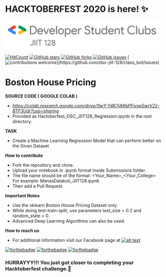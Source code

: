 # HACKTOBERFEST 2020 is here! ✨
<img src="./jiit128.png" >

[![HitCount](http://hits.dwyl.com/dsc-jiit-128/Hacktoberfest_ML_Regression.svg)](http://hits.dwyl.com/dsc-jiit-128/Hacktoberfest_ML_Regression)
[![GitHub stars](https://img.shields.io/github/stars/dsc-jiit-128/Hacktoberfest_ML_Regression?color=green)](https://github.com/dsc-jiit-128/Hacktoberfest_ML_Regression/stargazers)
[![GitHub forks](https://img.shields.io/github/forks/dsc-jiit-128/Hacktoberfest_ML_Regression?color=green)](https://github.com/dsc-jiit-128/Hacktoberfest_ML_Regression/network)
[![GitHub issues](https://img.shields.io/github/issues/dsc-jiit-128/Hacktoberfest_ML_Regression)](https://github.com/dsc-jiit-128/Hacktoberfest_ML_Regression/issues)
[![contributions welcome](https://img.shields.io/badge/contributions-welcome-brightgreen.svg?)](https://github.com/dsc-jiit-128/class_bot/issues)

# Boston House Pricing


**SOURCE CODE ( GOOGLE COLAB )** 
 - *https://colab.research.google.com/drive/1lwY-Y4K7jAKbPFivsp5wrVZz-BTF3Udr?usp=sharing*
 - Provided as Hactoberfest_DSC_JIIT128_Regression.ipynb in the root directory.

**TASK**
 - Create a Machine Learning Regression Model that can perform better on the Given Dataset
 
**How to contribute**

 - Fork the repository and clone.
 - Upload your notebook in .ipynb format inside Submissions folder.
 - The file name should be of the format: <Your_Name>_<Your_College>    For example: ManasDalakoti_JIIT128.ipynb
 - Then add a Pull Request.

**Important Notes**
 - Use the sklearn Boston House Pricing Dataset only.
 - While doing test-train-split, use parameters test_size = 0.2 and random_state = 0.
 - Advanced Deep Learning Algorithms can also be used.
 
**How to reach us**
- For additional information visit our Facebook page at 
[![alt text][2.2]][2]

[2.2]: http://i.imgur.com/fep1WsG.png (http://www.facebook.com/dscjiitnoida/)

[2]: http://www.facebook.com/dscjiitnoida/

[![forthebadge](https://forthebadge.com/images/badges/open-source.svg)](https://forthebadge.com) [![forthebadge](https://forthebadge.com/images/badges/made-with-python.svg)](https://forthebadge.com) [![forthebadge](https://forthebadge.com/images/badges/built-with-love.svg)](https://forthebadge.com)

### HURRAYYY!!! You just got closer to completing your Hacktoberfest challenge.🌱

 
